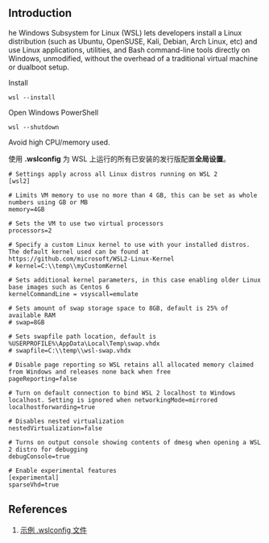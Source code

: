 ## Introduction

he Windows Subsystem for Linux (WSL) lets developers install a Linux  distribution (such as Ubuntu, OpenSUSE, Kali, Debian, Arch Linux, etc)  and use Linux applications, utilities, and Bash command-line tools  directly on Windows, unmodified, without the overhead of a traditional  virtual machine or dualboot setup.



Install

```shell
wsl --install
```





Open Windows PowerShell

```shell
wsl --shutdown
```



Avoid high CPU/memory used.

使用 **.wslconfig** 为 WSL 上运行的所有已安装的发行版配置**全局设置**。

```
# Settings apply across all Linux distros running on WSL 2
[wsl2]

# Limits VM memory to use no more than 4 GB, this can be set as whole numbers using GB or MB
memory=4GB 

# Sets the VM to use two virtual processors
processors=2

# Specify a custom Linux kernel to use with your installed distros. The default kernel used can be found at https://github.com/microsoft/WSL2-Linux-Kernel
# kernel=C:\\temp\\myCustomKernel

# Sets additional kernel parameters, in this case enabling older Linux base images such as Centos 6
kernelCommandLine = vsyscall=emulate

# Sets amount of swap storage space to 8GB, default is 25% of available RAM
# swap=8GB

# Sets swapfile path location, default is %USERPROFILE%\AppData\Local\Temp\swap.vhdx
# swapfile=C:\\temp\\wsl-swap.vhdx

# Disable page reporting so WSL retains all allocated memory claimed from Windows and releases none back when free
pageReporting=false

# Turn on default connection to bind WSL 2 localhost to Windows localhost. Setting is ignored when networkingMode=mirrored
localhostforwarding=true

# Disables nested virtualization
nestedVirtualization=false

# Turns on output console showing contents of dmesg when opening a WSL 2 distro for debugging
debugConsole=true

# Enable experimental features
[experimental]
sparseVhd=true
```



## References

1. [示例 .wslconfig 文件](https://learn.microsoft.com/zh-cn/windows/wsl/wsl-config)

